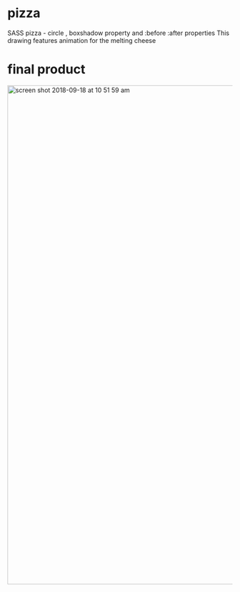 # pizza
SASS pizza - circle , boxshadow property and :before :after properties 
This drawing features animation for the melting cheese
# final product 
<img width="1118" alt="screen shot 2018-09-18 at 10 51 59 am" src="https://user-images.githubusercontent.com/28660530/45662020-079d1600-bb3b-11e8-9cee-4c4ef57ef866.png">
